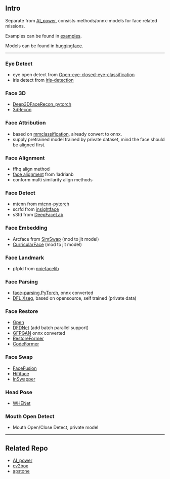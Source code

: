 ## Intro

Separate from [AI_power](https://github.com/ykk648/AI_power), consists methods/onnx-models for face related missions.

Examples can be found in [examples](./examples).

Models can be found in [huggingface](https://huggingface.co/ykk648/face_lib).

---

### Eye Detect

- eye open detect from [Open-eye-closed-eye-classification](https://github.com/abhilb/Open-eye-closed-eye-classification)
- iris detect from [iris-detection](https://github.com/Kazuhito00/iris-detection-using-py-mediapipe)


### Face 3D

- [Deep3DFaceRecon_pytorch](https://github.com/sicxu/Deep3DFaceRecon_pytorch)
- [3dRecon](https://modelscope.cn/models/damo/cv_unet-image-face-fusion_damo/summary)


### Face Attribution

- based on [mmclassification](https://github.com/open-mmlab/mmclassification), already convert to onnx.
- supply pretrained model trained by private dataset, mind the face should be aligned first.

### Face Alignment

- ffhq align method
- [face alignment](https://github.com/1adrianb/face-alignment) from 1adrianb
- conform multi similarity align methods

### Face Detect

- mtcnn from [mtcnn-pytorch](https://github.com/TropComplique/mtcnn-pytorch)
- scrfd from [insightface](https://github.com/deepinsight/insightface/tree/master/detection/scrfd)
- s3fd from [DeepFaceLab](https://github.com/iperov/DeepFaceLab)

### Face Embedding

- Arcface from [SimSwap](https://github.com/neuralchen/SimSwap) (mod to jit model)
- [CurricularFace](https://github.com/HuangYG123/CurricularFace) (mod to jit model)

### Face Landmark

- pfpld from [nniefacelib](https://github.com/hanson-young/nniefacelib/tree/master/PFPLD)

### Face Parsing

- [face-parsing.PyTorch](./face_parsing/face_parsing_api.py), onnx converted
- [DFL Xseg](./face_parsing/dfl_xseg_net.py), based on opensource, self trained (private data)

### Face Restore 

- [Gpen](https://github.com/yangxy/GPEN)
- [DFDNet](https://github.com/csxmli2016/DFDNet) (add batch parallel support)
- [GFPGAN](https://github.com/TencentARC/GFPGAN) onnx converted
- [RestoreFormer](https://github.com/wzhouxiff/RestoreFormer)
- [CodeFormer](https://github.com/sczhou/CodeFormer)

### Face Swap

- [FaceFusion](https://modelscope.cn/models/damo/cv_unet-image-face-fusion_damo/)
- [Hififace](https://johann.wang/HifiFace/)
- [InSwapper](https://github.com/deepinsight/insightface)


### Head Pose

- [WHENet](https://github.com/Ascend-Research/HeadPoseEstimation-WHENet)


### Mouth Open Detect

- Mouth Open/Close Detect, private model


---

## Related Repo
- [AI_power](https://github.com/ykk648/AI_power)
- [cv2box](https://github.com/ykk648/cv2box)
- [apstone](https://github.com/ykk648/apstone)
